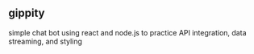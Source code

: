 ## gippity

simple chat bot using react and node.js to practice API integration, data streaming, and styling
